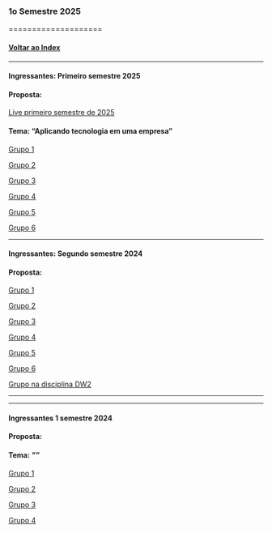 
### 1o Semestre 2025
====================
#### [Voltar ao Index](README.md)

* * *
#### Ingressantes: Primeiro semestre 2025
#### Proposta:  

[Live primeiro semestre de 2025]()

#### Tema: “Aplicando tecnologia em uma empresa”


[Grupo 1](https://github.com/mateus-cc/dsm-fatec-pi-grupo01)

[Grupo 2](https://github.com/tchongo-AFK/PI-Grupo2)

[Grupo 3](https://github.com/beamrt/pi-primeiro-semestre)

[Grupo 4](https://github.com/valdemirvalentin07/Projetointerdisciplinar-1Semestre-2025)

[Grupo 5](https://github.com/RafaelGoncalves-bit/PI-FATEC-2025-4DEVS)

[Grupo 6](https://github.com/MichaelDeFreitas/PI---FATEC-ARARAS-2025)


* * *
#### Ingressantes: Segundo semestre 2024
#### Proposta: 


[Grupo 1](https://github.com/JoaoDalonso/P.I-SEGUNDO-SEMESTRE-GRUPO-1)

[Grupo 2](https://github.com/jmcardoso18/2025.1-PI-2-Semestre)

[Grupo 3]()

[Grupo 4](https://github.com/Eduardo1Martins/PI-Grupo-04)

[Grupo 5](https://github.com/Lucas-Ed/Pi-2-semestre)

[Grupo 6](https://github.com/willsf2021/Projeto-Integrador-2-SEM)


[Grupo na disciplina DW2]()
* * *

* * *
#### Ingressantes 1 semestre 2024
#### Proposta:  
#### Tema: _"”_



[Grupo 1]()

[Grupo 2]()

[Grupo 3]()

[Grupo 4]()

